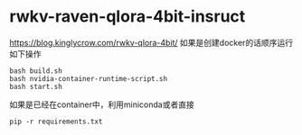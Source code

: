 # rwkv-raven-qlora-4bit-insruct
https://blog.kinglycrow.com/rwkv-qlora-4bit/
如果是创建docker的话顺序运行如下操作
```
bash build.sh
bash nvidia-container-runtime-script.sh
bash start.sh
```

如果是已经在container中，利用miniconda或者直接
```
pip -r requirements.txt
```